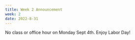```yaml
---
title: Week 2 Announcement
week: 2
date: 2022-8-31
---
```

No class or office hour on Monday Sept 4th. Enjoy Labor Day!
